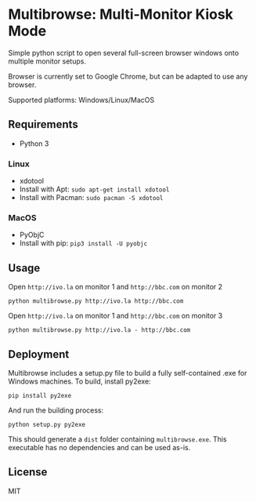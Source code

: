 Multibrowse: Multi-Monitor Kiosk Mode
=====================================

Simple python script to open several full-screen browser windows onto multiple monitor setups.

Browser is currently set to Google Chrome, but can be adapted to use any browser.

Supported platforms: Windows/Linux/MacOS

Requirements
------------

 * Python 3

### Linux

 * xdotool
  * Install with Apt: `sudo apt-get install xdotool`
  * Install with Pacman: `sudo pacman -S xdotool`

### MacOS

 * PyObjC
  * Install with pip: `pip3 install -U pyobjc`

Usage
-----

Open `http://ivo.la` on monitor 1 and `http://bbc.com` on monitor 2

```
python multibrowse.py http://ivo.la http://bbc.com
```

Open `http://ivo.la` on monitor 1 and `http://bbc.com` on monitor 3

```
python multibrowse.py http://ivo.la - http://bbc.com
```

Deployment
----------

Multibrowse includes a setup.py file to build a fully self-contained .exe for Windows machines. To build, install py2exe:

```
pip install py2exe
```

And run the building process:

```
python setup.py py2exe
```

This should generate a `dist` folder containing `multibrowse.exe`. This executable has no dependencies and can be used as-is.

License
-------

MIT